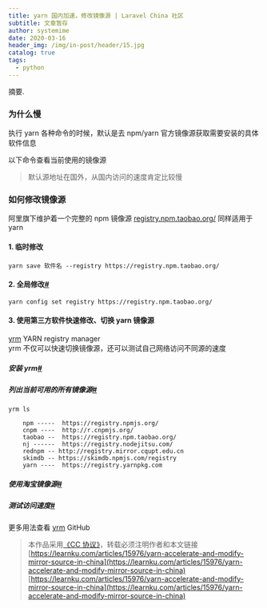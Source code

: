 ```yaml
---
title: yarn 国内加速，修改镜像源 | Laravel China 社区
subtitle: 文章暂存
author: systemime
date: 2020-03-16
header_img: /img/in-post/header/15.jpg
catalog: true
tags:
  - python
---
```

摘要.

<!-- more -->
### 为什么慢

执行 yarn 各种命令的时候，默认是去 npm/yarn 官方镜像源获取需要安装的具体软件信息

以下命令查看当前使用的镜像源

> 默认源地址在国外，从国内访问的速度肯定比较慢

### 如何修改镜像源

阿里旗下维护着一个完整的 npm 镜像源 [registry.npm.taobao.org/](https://registry.npm.taobao.org/) 同样适用于 yarn

#### 1. 临时修改

    yarn save 软件名 --registry https://registry.npm.taobao.org/

#### 2. 全局修改[#](#57bcfd)

    yarn config set registry https://registry.npm.taobao.org/

#### 3. 使用第三方软件快速修改、切换 yarn 镜像源

[yrm](https://github.com/i5ting/yrm "yrm") YARN registry manager  
yrm 不仅可以快速切换镜像源，还可以测试自己网络访问不同源的速度

##### 安装 yrm[#](#f53d8b)

##### 列出当前可用的所有镜像源[#](#0a2d5b)

    yrm ls

        npm -----  https://registry.npmjs.org/
        cnpm ----  http://r.cnpmjs.org/
        taobao --  https://registry.npm.taobao.org/
        nj ------  https://registry.nodejitsu.com/
        rednpm -- http://registry.mirror.cqupt.edu.cn
        skimdb -- https://skimdb.npmjs.com/registry
        yarn ----  https://registry.yarnpkg.com

##### 使用淘宝镜像源[#](#0053ba)

##### 测试访问速度[#](#8e2da6)

更多用法查看 [yrm](https://github.com/i5ting/yrm "yrm") GitHub

> 本作品采用[《CC 协议》](https://learnku.com/docs/guide/cc4.0/6589)，转载必须注明作者和本文链接 
>  [https://learnku.com/articles/15976/yarn-accelerate-and-modify-mirror-source-in-china](https://learnku.com/articles/15976/yarn-accelerate-and-modify-mirror-source-in-china) 
>  [https://learnku.com/articles/15976/yarn-accelerate-and-modify-mirror-source-in-china](https://learnku.com/articles/15976/yarn-accelerate-and-modify-mirror-source-in-china)
